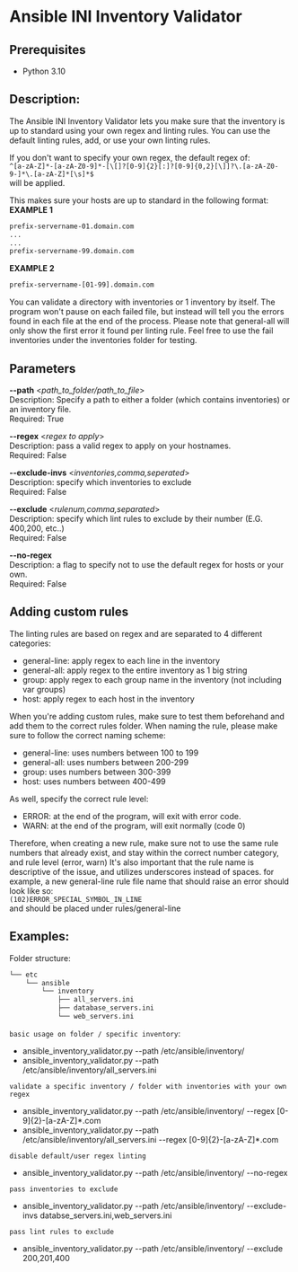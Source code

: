   # Ansible INI Inventory Validator
  ## Prerequisites
  - Python 3.10
  ## Description:
  The Ansible INI Inventory Validator lets you make sure that the inventory is up to standard using your own regex and linting rules.
  You can use the default linting rules, add, or use your own linting rules.
  
  If you don't want to specify your own regex, the default regex of:  
  `^[a-zA-Z]*-[a-zA-Z0-9]*-[\[]?[0-9]{2}[:]?[0-9]{0,2}[\]]?\.[a-zA-Z0-9-]*\.[a-zA-Z]*[\s]*$`  
  will be applied.  
  
  This makes sure your hosts are up to standard in the following format:  
  **EXAMPLE 1**
  ``` bash
  prefix-servername-01.domain.com
  ...
  ...
  prefix-servername-99.domain.com
  ```
  **EXAMPLE 2**
  ```bash
  prefix-servername-[01-99].domain.com
  ```
  
  You can validate a directory with inventories or 1 inventory by itself.
  The program won't pause on each failed file, but instead will tell you the errors found in each file at the end of the process.
  Please note that general-all will only show the first error it found per linting rule.
  Feel free to use the fail inventories under the inventories folder for testing.
  ## Parameters
  **--path** <_path_to_folder/path_to_file_>  
  Description: Specify a path to either a folder (which contains inventories) or an inventory file.  
  Required: True

  **--regex** <_regex to apply_>  
  Description: pass a valid regex to apply on your hostnames.  
  Required: False
  
  **--exclude-invs** <_inventories,comma,seperated_>  
  Description: specify which inventories to exclude  
  Required: False
  
  **--exclude** <_rulenum,comma,separated_>  
  Description: specify which lint rules to exclude by their number (E.G. 400,200, etc..)  
  Required: False
  
  **--no-regex**  
  Description: a flag to specify not to use the default regex for hosts or your own.  
  Required: False
  
  ## Adding custom rules
  The linting rules are based on regex and are separated to 4 different categories:
  - general-line: apply regex to each line in the inventory
  - general-all: apply regex to the entire inventory as 1 big string
  - group: apply regex to each group name in the inventory (not including var groups)
  - host: apply regex to each host in the inventory

  When you're adding custom rules, make sure to test them beforehand and add them to the correct rules folder.
  When naming the rule, please make sure to follow the correct naming scheme:
  - general-line: uses numbers between 100 to 199
  - general-all: uses numbers between 200-299
  - group: uses numbers between 300-399
  - host: uses numbers between 400-499

  As well, specify the correct rule level:
  - ERROR: at the end of the program, will exit with error code.
  - WARN: at the end of the program, will exit normally (code 0)
 
  Therefore, when creating a new rule, make sure not to use the same rule numbers that already exist, and stay within the correct number category, and rule level (error, warn)
  It's also important that the rule name is descriptive of the issue, and utilizes underscores instead of spaces.
  for example, a new general-line rule file name that should raise an error should look like so:   
  `(102)ERROR_SPECIAL_SYMBOL_IN_LINE`   
  and should be placed under rules/general-line
  
  ## Examples:
  
  Folder structure:
  ``` bash
  └── etc
      └── ansible
          └── inventory
              ├── all_servers.ini
              ├── database_servers.ini
              └── web_servers.ini
  ```
  
  `basic usage on folder / specific inventory`:
  - ansible_inventory_validator.py --path /etc/ansible/inventory/
  - ansible_inventory_validator.py --path /etc/ansible/inventory/all_servers.ini
  
  `validate a specific inventory / folder with inventories with your own regex`
  - ansible_inventory_validator.py --path /etc/ansible/inventory/ --regex [0-9]{2}-[a-zA-Z]*\.com
  - ansible_inventory_validator.py --path /etc/ansible/inventory/all_servers.ini --regex [0-9]{2}-[a-zA-Z]*\.com
  
  `disable default/user regex linting`
  - ansible_inventory_validator.py --path /etc/ansible/inventory/ --no-regex
  
  `pass inventories to exclude`
  - ansible_inventory_validator.py --path /etc/ansible/inventory/ --exclude-invs databse_servers.ini,web_servers.ini
  
  `pass lint rules to exclude`
  - ansible_inventory_validator.py --path /etc/ansible/inventory/ --exclude 200,201,400
  
  
  
